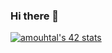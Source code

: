 ### Hi there 👋
<a href="https://github.com/oakoudad/badge42"><img src="https://badge.mediaplus.ma/darkblue/amouhtal" alt="amouhtal's 42 stats" /></a><!--[![42 Profile Card](https://1337-readme.vercel.app/api/profile?cursus=42cursus&dark=true&login=amouhtal)](https://github.com/mohouyizme/1337-readme)-->
<!--
**amouhtal/amouhtal** is a ✨ _special_ ✨ repository because its `README.md` (this file) appears on your GitHub profile.

Here are some ideas to get you started:

- 🔭 I’m currently working on ...
- 🌱 I’m currently learning ...
- 👯 I’m looking to collaborate on ...
- 🤔 I’m looking for help with ...
- 💬 Ask me about ...
- 📫 How to reach me: ...
- 😄 Pronouns: ...
- ⚡ Fun fact: ...
-->
